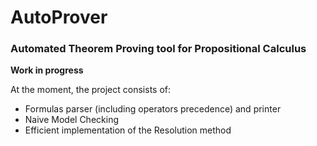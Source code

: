 # AutoProver

### Automated Theorem Proving tool for Propositional Calculus

**Work in progress**

At the moment, the project consists of:
- Formulas parser (including operators precedence) and printer
- Naive Model Checking
- Efficient implementation of the Resolution method
